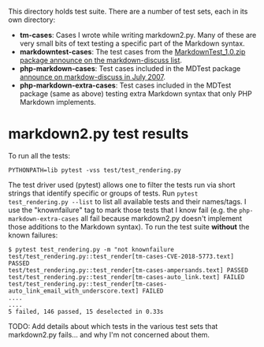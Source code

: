 This directory holds test suite. There are a number of test sets, each in its own directory:

- **tm-cases**: Cases I wrote while writing markdown2.py. Many of these are
  very small bits of text testing a specific part of the Markdown syntax.
- **markdowntest-cases**: The test cases from the
  [MarkdownTest_1.0.zip package announce on the markdown-discuss list](http://six.pairlist.net/pipermail/markdown-discuss/2004-December/000909.html).
- **php-markdown-cases**: Test cases included in the MDTest package
  [announce on markdow-discuss in July 2007](http://six.pairlist.net/pipermail/markdown-discuss/2007-July/000674.html).
- **php-markdown-extra-cases**: Test cases included in the MDTest package
  (same as above) testing extra Markdown syntax that only PHP Markdown implements.


# markdown2.py test results

To run all the tests:

    PYTHONPATH=lib pytest -vss test/test_rendering.py

The test driver used (pytest) allows one to filter the tests run via short
strings that identify specific or groups of tests. Run `pytest test_rendering.py --list` to
list all available tests and their names/tags. I use the "knownfailure" tag to
mark those tests that I know fail (e.g. the `php-markdown-extra-cases` all fail
because markdown2.py doesn't implement those additions to the Markdown syntax).
To run the test suite **without** the known failures:

    $ pytest test_rendering.py -m "not knownfailure
    test/test_rendering.py::test_render[tm-cases-CVE-2018-5773.text] PASSED
    test/test_rendering.py::test_render[tm-cases-ampersands.text] PASSED
    test/test_rendering.py::test_render[tm-cases-auto_link.text] FAILED
    test/test_rendering.py::test_render[tm-cases-auto_link_email_with_underscore.text] FAILED
    ....
    ....
    5 failed, 146 passed, 15 deselected in 0.33s


TODO: Add details about which tests in the various test sets that markdown2.py
fails... and why I'm not concerned about them. 
 
